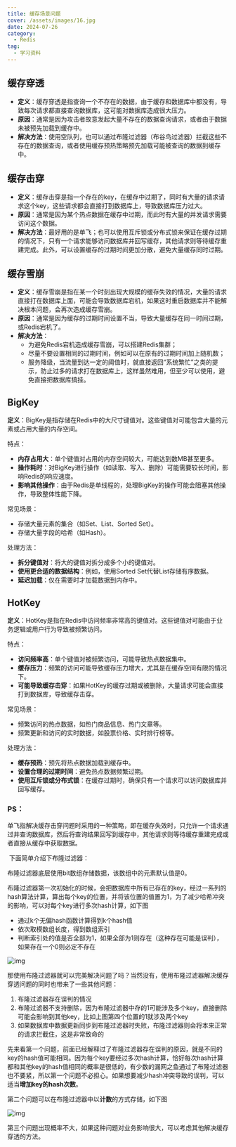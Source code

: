 ```yaml
---
title: 缓存场景问题
cover: /assets/images/16.jpg
date: 2024-07-26
category:
  - Redis
tag:
  - 学习资料
---
```


<!-- more -->
## 缓存穿透

- **定义**：缓存穿透是指查询一个不存在的数据，由于缓存和数据库中都没有，导致每次请求都直接查询数据库，这可能对数据库造成很大压力。
- **原因**：通常是因为攻击者故意发起大量不存在的数据查询请求，或者由于数据未被预先加载到缓存中。
- **解决方法**：使用空队列，也可以通过布隆过滤器（布谷鸟过滤器）拦截这些不存在的数据查询，或者使用缓存预热策略预先加载可能被查询的数据到缓存中。

## 缓存击穿

- **定义**：缓存击穿是指一个存在的key，在缓存中过期了，同时有大量的请求请求这个key，这些请求都会直接打到数据库上，导致数据库压力过大。
- **原因**：通常是因为某个热点数据在缓存中过期，而此时有大量的并发请求需要访问这个数据。
- **解决方法**：最好用的是单飞；也可以使用互斥锁或分布式锁来保证在缓存过期的情况下，只有一个请求能够访问数据库并回写缓存，其他请求则等待缓存重建完成。此外，可以设置缓存的过期时间更加分散，避免大量缓存同时过期。

## 缓存雪崩

- **定义**：缓存雪崩是指在某一个时刻出现大规模的缓存失效的情况，大量的请求直接打在数据库上面，可能会导致数据库宕机，如果这时重启数据库并不能解决根本问题，会再次造成缓存雪崩。
- **原因**：通常是因为缓存的过期时间设置不当，导致大量缓存在同一时间过期，或Redis宕机了。
- **解决方法**：
  - 为避免Redis宕机造成缓存雪崩，可以搭建Redis集群；
  - 尽量不要设置相同的过期时间，例如可以在原有的过期时间加上随机数；
  - 服务降级，当流量到达一定的阈值时，就直接返回“系统繁忙”之类的提示，防止过多的请求打在数据库上，这样虽然难用，但至少可以使用，避免直接把数据库搞挂。

## BigKey

**定义**：BigKey是指存储在Redis中的大尺寸键值对。这些键值对可能包含大量的元素或占用大量的内存空间。

特点：

- **内存占用大**：单个键值对占用的内存空间较大，可能达到数MB甚至更多。
- **操作耗时**：对BigKey进行操作（如读取、写入、删除）可能需要较长时间，影响Redis的响应速度。
- **影响其他操作**：由于Redis是单线程的，处理BigKey的操作可能会阻塞其他操作，导致整体性能下降。

常见场景：

- 存储大量元素的集合（如Set、List、Sorted Set）。
- 存储大量字段的哈希（如Hash）。

处理方法：

- **拆分键值对**：将大的键值对拆分成多个小的键值对。
- **使用更合适的数据结构**：例如，使用Sorted Set代替List存储有序数据。
- **延迟加载**：仅在需要时才加载数据到内存中。

## HotKey

**定义**：HotKey是指在Redis中访问频率非常高的键值对。这些键值对可能由于业务逻辑或用户行为导致被频繁访问。

特点：

- **访问频率高**：单个键值对被频繁访问，可能导致热点数据集中。
- **缓存压力**：频繁的访问可能导致缓存压力增大，尤其是在缓存空间有限的情况下。
- **可能导致缓存击穿**：如果HotKey的缓存过期或被删除，大量请求可能会直接打到数据库，导致缓存击穿。

常见场景：

- 频繁访问的热点数据，如热门商品信息、热门文章等。
- 频繁更新和访问的实时数据，如股票价格、实时排行榜等。

处理方法：

- **缓存预热**：预先将热点数据加载到缓存中。
- **设置合理的过期时间**：避免热点数据频繁过期。
- **使用互斥锁或分布式锁**：在缓存过期时，确保只有一个请求可以访问数据库并回写缓存。



### PS：

​	单飞指解决缓存击穿问题时采用的一种策略，即在缓存失效时，只允许一个请求通过并查询数据库，然后将查询结果回写到缓存中，其他请求则等待缓存重建完成或者直接从缓存中获取数据。

​	下面简单介绍下布隆过滤器：

布隆过滤器底层使用bit数组存储数据，该数组中的元素默认值是0。

布隆过滤器第一次初始化的时候，会把数据库中所有已存在的key，经过一系列的hash算法计算，算出每个key的位置，并将该位置的值置为1，为了减少哈希冲突的影响，可以对每个key进行多次hash计算，如下图

- 通过k个无偏hash函数计算得到k个hash值
- 依次取模数组长度，得到数组索引
- 判断索引处的值是否全部为1，如果全部为1则存在（这种存在可能是误判），如果存在一个0则必定不存在

![img](\assets\68747470733a2f2f696d6167652e6d69616e7368692e6f6e6c696e652f696d673230323230353235323133303134372e6a7067.jpeg)

那使用布隆过滤器就可以完美解决问题了吗？当然没有，使用布隆过滤器解决缓存穿透问题的同时也带来了一些其他问题：

1. 布隆过滤器存在误判的情况
2. 布隆过滤器不支持删除，因为布隆过滤器中存的1可能涉及多个key，直接删除可能会影响到其他key，比如上图第四个位置的1就涉及两个key
3. 如果数据库中数据更新同步到布隆过滤器时失败，布隆过滤器则会将本来正常的请求拦截住，这是非常致命的

先来看第一个问题，前面已经解释过了布隆过滤器存在误判的原因，就是不同的key的hash值可能相同。因为每个key要经过多次hash计算，恰好每次hash计算都和其他key的hash值相同的概率是很低的，有少数的漏网之鱼通过了布隆过滤器也不要紧，所以第一个问题不必担心。如果想要减少hash冲突导致的误判，可以适当**增加key的hash次数**。

第二个问题可以在布隆过滤器中以**计数**的方式存储，如下图

![img](\assets\68747470733a2f2f696d6167652e6d69616e7368692e6f6e6c696e652f696d673230323230353235323133303932362e6a7067.jpeg)

第三个问题出现概率不大，如果这种问题对业务影响很大，可以考虑其他解决缓存穿透的方法。

